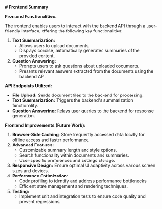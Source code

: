 **# Frontend Summary**

**Frontend Functionalities:**

The frontend enables users to interact with the backend API through a user-friendly interface, offering the following key functionalities:

1. **Text Summarization:**
   - Allows users to upload documents.
   - Displays concise, automatically generated summaries of the provided content.
2. **Question Answering:**
   - Prompts users to ask questions about uploaded documents.
   - Presents relevant answers extracted from the documents using the backend API.

**API Endpoints Utilized:**

- **File Upload:** Sends document files to the backend for processing.
- **Text Summarization:** Triggers the backend's summarization functionality.
- **Question Answering:** Relays user queries to the backend for response generation.

**Frontend Improvements (Future Work):**

1. **Browser-Side Caching:** Store frequently accessed data locally for offline access and faster performance.
2. **Advanced Features:**
   - Customizable summary length and style options.
   - Search functionality within documents and summaries.
   - User-specific preferences and settings storage.
3. **Responsive Design:** Ensure optimal UI adaptivity across various screen sizes and devices.
4. **Performance Optimization:**
   - Code profiling to identify and address performance bottlenecks.
   - Efficient state management and rendering techniques.
5. **Testing:**
   - Implement unit and integration tests to ensure code quality and prevent regressions.
